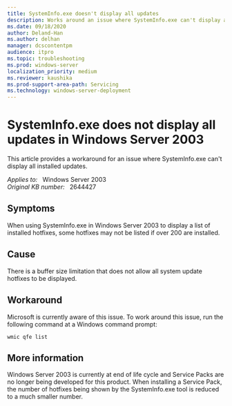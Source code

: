 ```yaml
---
title: SystemInfo.exe doesn't display all updates
description: Works around an issue where SystemInfo.exe can't display all installed updates.
ms.date: 09/18/2020
author: Deland-Han
ms.author: delhan
manager: dcscontentpm
audience: itpro
ms.topic: troubleshooting
ms.prod: windows-server
localization_priority: medium
ms.reviewer: kaushika
ms.prod-support-area-path: Servicing
ms.technology: windows-server-deployment 
---
```

# SystemInfo.exe does not display all updates in Windows Server 2003

This article provides a workaround for an issue where SystemInfo.exe can't display all installed updates.

_Applies to:_ &nbsp; Windows Server 2003  
_Original KB number:_ &nbsp; 2644427

## Symptoms

When using SystemInfo.exe in Windows Server 2003 to display a list of installed hotfixes, some hotfixes may not be listed if over 200 are installed.

## Cause

There is a buffer size limitation that does not allow all system update hotfixes to be displayed.

## Workaround

Microsoft is currently aware of this issue. To work around this issue, run the following command at a Windows command prompt:

```console
wmic qfe list
```

## More information

Windows Server 2003 is currently at end of life cycle and Service Packs are no longer being developed for this product. When installing a Service Pack, the number of hotfixes being shown by the SystemInfo.exe tool is reduced to a much smaller number.
